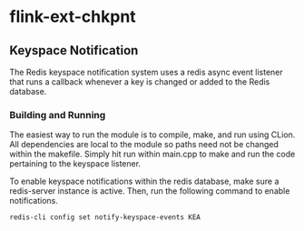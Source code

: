 # flink-ext-chkpnt

## Keyspace Notification

The Redis keyspace notification system uses a redis async event listener that runs a callback whenever a key is changed or added to the Redis database. 

### Building and Running

The easiest way to run the module is to compile, make, and run using CLion. All dependencies are local to the module so paths need not be changed within the makefile. Simply hit run within main.cpp to make and run the code pertaining to the keyspace listener. 

To enable keyspace notifications within the redis database, make sure a redis-server instance is active. Then, run the following command to enable notifications. 

```redis-cli config set notify-keyspace-events KEA```



